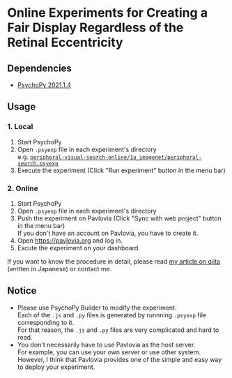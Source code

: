 # Online Experiments for Creating a Fair Display Regardless of the Retinal Eccentricity

## Dependencies
- [PsychoPy 2021.1.4](https://github.com/psychopy/psychopy/releases/tag/2021.1.4)

## Usage
### 1. Local
1. Start PsychoPy
2. Open `.psyexp` file in each experiment's directory <br>
  e.g. [`peripheral-visual-search-online/1a_imagenet/peripheral-search.psyexp`](https://github.com/Tiger-0512/peripheral-visual-search-online/blob/main/1a_imagenet/peripheral-search.psyexp)
3. Execute the experiment (Click "Run experiment" button in the menu bar)
### 2. Online
1. Start PsychoPy
2. Open `.psyexp` file in each experiment's directory
3. Push the experiment on Pavlovia (Click "Sync with web project" button in the menu bar) <br>
  If you don't have an account on Pavlovia, you have to create it.
4. Open https://pavlovia.org and log in.
5. Excute the experiment on your dashboard.

If you want to know the procedure in detail, please read [my article on qiita](https://qiita.com/Tiger-0512/items/32459e4450da3db49217) (written in Japanese) or contact me.

## Notice
- Please use PsychoPy Builder to modify the experiment. <br>
  Each of the `.js` and `.py` files is generated by runnning `.psyexp` file corresponding to it. <br>
  For that reason, the `.js` and `.py` files are very complicated and hard to read.
- You don't necessarily have to use Pavlovia as the host server. <br>
  For example, you can use your own server or use other system. <br>
  However, I think that Pavlovia provides one of the simple and easy way to deploy your experiment.
